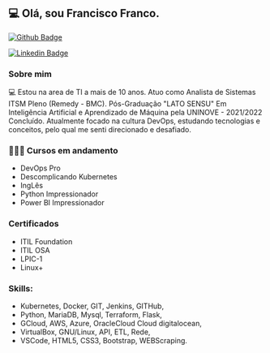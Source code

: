 ## 💻 Olá, sou Francisco Franco.

[![Github Badge](https://img.shields.io/badge/-Github-000?style=flat-square&logo=Github&logoColor=white&link=https://github.com/FF-77)](https://github.com/FF-77)

[![Linkedin Badge](https://img.shields.io/badge/-LinkedIn-blue?style=flat-square&logo=Linkedin&logoColor=white&link=https://www.linkedin.com/in/francisco-franco-lp/)](https://www.linkedin.com/in/francisco-franco-lp/)


### Sobre mim

💻 Estou na area de TI a mais de 10 anos. Atuo como Analista de Sistemas ITSM Pleno (Remedy - BMC).
Pós-Graduação "LATO SENSU" Em Inteligência Artificial e Aprendizado de Máquina pela UNINOVE - 2021/2022 Concluído.
Atualmente focado na cultura DevOps, estudando tecnologias e conceitos, pelo qual me senti direcionado e desafiado. 

### 👨🏼‍🏫 Cursos em andamento
- DevOps Pro
- Descomplicando Kubernetes
- IngLês
- Python Impressionador
- Power BI Impressionador


### Certificados

- ITIL Foundation 
- ITIL OSA 
- LPIC-1 
- Linux+


### Skills:

- Kubernetes,  Docker,     GIT,     Jenkins,     GITHub,
- Python,      MariaDB,    Mysql,   Terraform,   Flask,
- GCloud,      AWS,        Azure,   OracleCloud  Cloud digitalocean,
- VirtualBox,  GNU/Linux,  API,     ETL,         Rede,
- VSCode,      HTML5,      CSS3,    Bootstrap,   WEBScraping.

